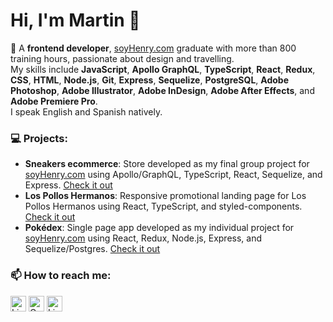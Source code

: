 # Hi, I'm Martin 👋

🚀 A __frontend developer__, [soyHenry.com](https://www.soyhenry.com/) graduate with more than 800 training hours, passionate about design and travelling.<br>
My skills include __JavaScript__, __Apollo GraphQL__, __TypeScript__, __React__, __Redux__, __CSS__, __HTML__, __Node.js__, __Git__, __Express__, __Sequelize__, __PostgreSQL__, __Adobe Photoshop__, __Adobe Illustrator__, __Adobe InDesign__, __Adobe After Effects__, and __Adobe Premiere Pro__.<br>
I speak English and Spanish natively.

### 💻 Projects:
- __Sneakers ecommerce__: Store developed as my final group project for [soyHenry.com](https://www.soyhenry.com/) using Apollo/GraphQL, TypeScript, React, Sequelize, and Express. [Check it out](https://shoes-g1.vercel.app/)
- __Los Pollos Hermanos__: Responsive promotional landing page for Los Pollos Hermanos using React, TypeScript, and styled-components. [Check it out](https://martintoz.github.io/LosPollosHermanos/)
- __Pokédex__: Single page app developed as my individual project for [soyHenry.com](https://www.soyhenry.com/) using React, Redux, Node.js, Express, and Sequelize/Postgres. [Check it out](https://www.linkedin.com/posts/martintoz_english-below-una-muestra-del-pokedex-que-activity-6782327542054498304-oMcO)

### 📫 How to reach me:
[<img src="https://edent.github.io/SuperTinyIcons/images/svg/linkedin.svg" width="25" title="LinkedIn" />](https://www.linkedin.com/in/martintoz/)
[<img src="https://edent.github.io/SuperTinyIcons/images/svg/gmail.svg" width="25" title="Gmail" />](mailto:martintoz@gmail.com)
[<img src="https://upload.wikimedia.org/wikipedia/commons/b/b7/Globe_icon_squared.svg" width="25" title="LinkedIn" />](https://tozer.ar)
<!-- 
**martintoz/martintoz** is a ✨ _special_ ✨ repository because its `README.md` (this file) appears on your GitHub profile.

Here are some ideas to get you started:

- 🔭 I’m currently working on ...
- 🌱 I’m currently learning ...
- 👯 I’m looking to collaborate on ...
- 🤔 I’m looking for help with ...
- 💬 Ask me about ...

- 😄 Pronouns: ...
- ⚡ Fun fact: ...
-->
